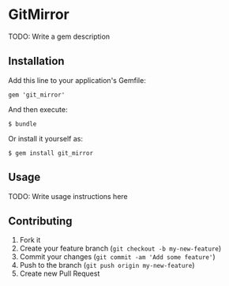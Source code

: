 # GitMirror

TODO: Write a gem description

## Installation

Add this line to your application's Gemfile:

    gem 'git_mirror'

And then execute:

    $ bundle

Or install it yourself as:

    $ gem install git_mirror

## Usage

TODO: Write usage instructions here

## Contributing

1. Fork it
2. Create your feature branch (`git checkout -b my-new-feature`)
3. Commit your changes (`git commit -am 'Add some feature'`)
4. Push to the branch (`git push origin my-new-feature`)
5. Create new Pull Request
